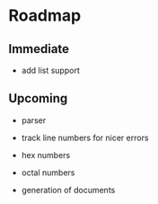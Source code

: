 # Roadmap

## Immediate

- add list support

## Upcoming
- parser
- track line numbers for nicer errors
- hex numbers
- octal numbers

- generation of documents
